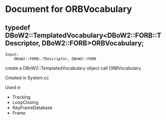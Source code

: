 # Document for ORBVocabulary 

## typedef DBoW2::TemplatedVocabulary<DBoW2::FORB::TDescriptor, DBoW2::FORB>ORBVocabulary;

```
Input:
	DBoW2::FORB::TDescriptor, DBoW2::FORB
```

create a DBoW2::TemplatedVocabulary object call ORBVocabulary

Created in System.cc

Used in
+ Tracking
+ LoopClosing
+ KeyFrameDatabase
+ Frame
